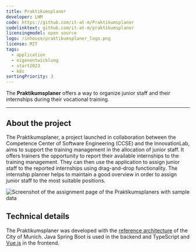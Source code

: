 ```yaml
---
title: Praktikumsplaner
developer: LHM
code: https://github.com/it-at-m/Praktikumsplaner
codelinktext: github.com/it-at-m/praktikumsplaner
licensingmodel: open source
logo: /inhouse/praktikumsplaner_logo.png
license: MIT
tags:
  - application
  - eigenentwicklung
  - start2023
  - k8s
sortingPriority: 3
---
```


The **Praktikumsplaner** offers a way to organize junior staff and their internships during their vocational training.

---

## About the project

The Praktikumsplaner, a project launched in collaboration between the Competence Center of Software Engineering (CCSE) and the InnovationLab, aims to support the training management in the allocation of junior staff.
It offers trainers the opportunity to report their available internships to the training management.
They can then use the application to assign junior staff to the reported internships using drag-and-drop functionality.
The internship planner helps to maintain a good overview in order to assign junior staff to the most suitable positions.

![Screenshot of the assignment page of the Praktikumsplaners with sample data](/inhouse/Screenshot_Praktikumsplaner.png)

## Technical details

The Praktikumsplaner was developed with the [reference architecture](../publish#refarch) of the City of Munich.
Java Spring Boot is used in the backend and TypeScript and [Vue.js](vuejs) in the frontend.
